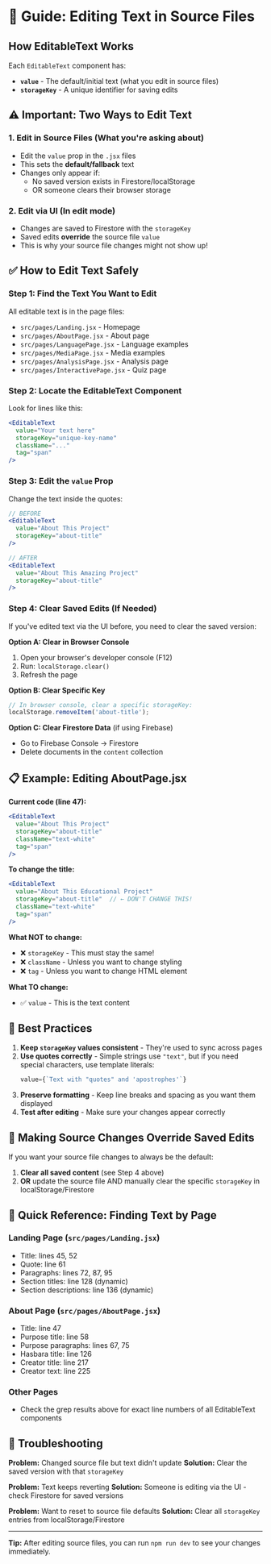 # 📝 Guide: Editing Text in Source Files

## How EditableText Works

Each `EditableText` component has:
- **`value`** - The default/initial text (what you edit in source files)
- **`storageKey`** - A unique identifier for saving edits

## ⚠️ Important: Two Ways to Edit Text

### 1. **Edit in Source Files** (What you're asking about)
- Edit the `value` prop in the `.jsx` files
- This sets the **default/fallback** text
- Changes only appear if:
  - No saved version exists in Firestore/localStorage
  - OR someone clears their browser storage

### 2. **Edit via UI** (In edit mode)
- Changes are saved to Firestore with the `storageKey`
- Saved edits **override** the source file `value`
- This is why your source file changes might not show up!

## ✅ How to Edit Text Safely

### Step 1: Find the Text You Want to Edit

All editable text is in the page files:
- `src/pages/Landing.jsx` - Homepage
- `src/pages/AboutPage.jsx` - About page  
- `src/pages/LanguagePage.jsx` - Language examples
- `src/pages/MediaPage.jsx` - Media examples
- `src/pages/AnalysisPage.jsx` - Analysis page
- `src/pages/InteractivePage.jsx` - Quiz page

### Step 2: Locate the EditableText Component

Look for lines like this:
```jsx
<EditableText
  value="Your text here"
  storageKey="unique-key-name"
  className="..."
  tag="span"
/>
```

### Step 3: Edit the `value` Prop

Change the text inside the quotes:
```jsx
// BEFORE
<EditableText
  value="About This Project"
  storageKey="about-title"
/>

// AFTER
<EditableText
  value="About This Amazing Project"
  storageKey="about-title"
/>
```

### Step 4: Clear Saved Edits (If Needed)

If you've edited text via the UI before, you need to clear the saved version:

**Option A: Clear in Browser Console**
1. Open your browser's developer console (F12)
2. Run: `localStorage.clear()`
3. Refresh the page

**Option B: Clear Specific Key**
```javascript
// In browser console, clear a specific storageKey:
localStorage.removeItem('about-title');
```

**Option C: Clear Firestore Data** (if using Firebase)
- Go to Firebase Console → Firestore
- Delete documents in the `content` collection

## 📋 Example: Editing AboutPage.jsx

**Current code (line 47):**
```jsx
<EditableText
  value="About This Project"
  storageKey="about-title"
  className="text-white"
  tag="span"
/>
```

**To change the title:**
```jsx
<EditableText
  value="About This Educational Project"
  storageKey="about-title"  // ← DON'T CHANGE THIS!
  className="text-white"
  tag="span"
/>
```

**What NOT to change:**
- ❌ `storageKey` - This must stay the same!
- ❌ `className` - Unless you want to change styling
- ❌ `tag` - Unless you want to change HTML element

**What TO change:**
- ✅ `value` - This is the text content

## 🎯 Best Practices

1. **Keep `storageKey` values consistent** - They're used to sync across pages
2. **Use quotes correctly** - Simple strings use `"text"`, but if you need special characters, use template literals:
   ```jsx
   value={`Text with "quotes" and 'apostrophes'`}
   ```
3. **Preserve formatting** - Keep line breaks and spacing as you want them displayed
4. **Test after editing** - Make sure your changes appear correctly

## 🔄 Making Source Changes Override Saved Edits

If you want your source file changes to always be the default:

1. **Clear all saved content** (see Step 4 above)
2. **OR** update the source file AND manually clear the specific `storageKey` in localStorage/Firestore

## 📍 Quick Reference: Finding Text by Page

### Landing Page (`src/pages/Landing.jsx`)
- Title: lines 45, 52
- Quote: line 61
- Paragraphs: lines 72, 87, 95
- Section titles: line 128 (dynamic)
- Section descriptions: line 136 (dynamic)

### About Page (`src/pages/AboutPage.jsx`)
- Title: line 47
- Purpose title: line 58
- Purpose paragraphs: lines 67, 75
- Hasbara title: line 126
- Creator title: line 217
- Creator text: line 225

### Other Pages
- Check the grep results above for exact line numbers of all EditableText components

## 🚨 Troubleshooting

**Problem:** Changed source file but text didn't update
**Solution:** Clear the saved version with that `storageKey`

**Problem:** Text keeps reverting
**Solution:** Someone is editing via the UI - check Firestore for saved versions

**Problem:** Want to reset to source file defaults
**Solution:** Clear all `storageKey` entries from localStorage/Firestore

---

**Tip:** After editing source files, you can run `npm run dev` to see your changes immediately.


